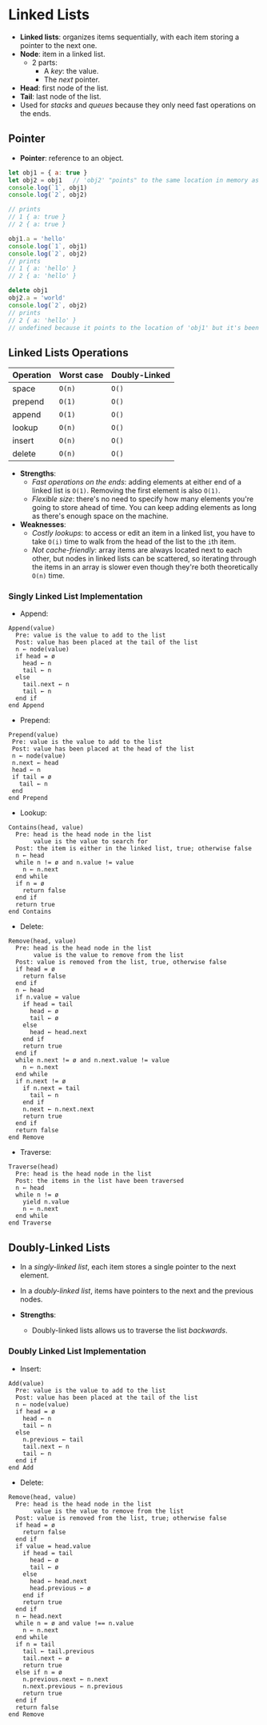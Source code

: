 # Linked Lists

* **Linked lists**: organizes items sequentially, with each item storing a
  pointer to the next one.
* **Node**: item in a linked list.
  * 2 parts:
    * A *key*: the value.
    * The *next* pointer.
* **Head**: first node of the list.
* **Tail**: last node of the list.
* Used for *stacks* and *queues* because they only need fast operations on the ends.

## Pointer

* **Pointer**: reference to an object.

```javascript
let obj1 = { a: true }
let obj2 = obj1   // 'obj2' "points" to the same location in memory as 'obj1', so both hold the same values (when 'obj1' is modified so is 'obj2')
console.log(`1`, obj1)
console.log(`2`, obj2)

// prints
// 1 { a: true }
// 2 { a: true }

obj1.a = 'hello'
console.log(`1`, obj1)
console.log(`2`, obj2)
// prints
// 1 { a: 'hello' }
// 2 { a: 'hello' }

delete obj1
obj2.a = 'world'
console.log(`2`, obj2)
// prints
// 2 { a: 'hello' }
// undefined because it points to the location of 'obj1' but it's been deleted
```

## Linked Lists Operations

| Operation | Worst case | Doubly-Linked |
| --------- | ---------- | ------------- |
| space     | `O(n)`     | `O()`        |
| prepend   | `O(1)`     | `O()`        |
| append    | `O(1)`     | `O()`        |
| lookup    | `O(n)`     | `O()`        |
| insert    | `O(n)`     | `O()`        |
| delete    | `O(n)`     | `O()`        |

* **Strengths**:
  * *Fast operations on the ends*: adding elements at either end of a linked list is `O(1)`. Removing the first element is also `O(1)`.
  * *Flexible size*: there's no need to specify how many elements you're going to store ahead of time. You can keep adding elements as long as there's enough space on the machine.
* **Weaknesses**:
  * *Costly lookups*: to access or edit an item in a linked list, you have to take
    `O(i)` time to walk from the head of the list to the `i`th item.
  * *Not cache-friendly*: array items are always located next to each other, but
    nodes in linked lists can be scattered, so iterating through the items in an
    array is slower even though they're both theoretically `O(n)` time.

### Singly Linked List Implementation

* Append:

```
Append(value)
  Pre: value is the value to add to the list
  Post: value has been placed at the tail of the list
  n ← node(value)
  if head = ø
    head ← n
    tail ← n
  else
    tail.next ← n
    tail ← n
  end if
end Append
```

* Prepend:

```
Prepend(value)
 Pre: value is the value to add to the list
 Post: value has been placed at the head of the list
 n ← node(value)
 n.next ← head
 head ← n
 if tail = ø
   tail ← n
 end
end Prepend
```

* Lookup:

```
Contains(head, value)
  Pre: head is the head node in the list
       value is the value to search for
  Post: the item is either in the linked list, true; otherwise false
  n ← head
  while n != ø and n.value != value
    n ← n.next
  end while
  if n = ø
    return false
  end if
  return true
end Contains
```

* Delete:

```
Remove(head, value)
  Pre: head is the head node in the list
       value is the value to remove from the list
  Post: value is removed from the list, true, otherwise false
  if head = ø
    return false
  end if
  n ← head
  if n.value = value
    if head = tail
      head ← ø
      tail ← ø
    else
      head ← head.next
    end if
    return true
  end if
  while n.next != ø and n.next.value != value
    n ← n.next
  end while
  if n.next != ø
    if n.next = tail
      tail ← n
    end if
    n.next ← n.next.next
    return true
  end if
  return false
end Remove
```

* Traverse:

```
Traverse(head)
  Pre: head is the head node in the list
  Post: the items in the list have been traversed
  n ← head
  while n != ø
    yield n.value
    n ← n.next
  end while
end Traverse
```

## Doubly-Linked Lists

* In a *singly-linked list*, each item stores a single pointer to the next element.
* In a *doubly-linked list*, items have pointers to the next and the previous nodes.

* **Strengths**:
  * Doubly-linked lists allows us to traverse the list *backwards*.

### Doubly Linked List Implementation

* Insert:

```
Add(value)
  Pre: value is the value to add to the list
  Post: value has been placed at the tail of the list
  n ← node(value)
  if head = ø
    head ← n
    tail ← n
  else
    n.previous ← tail
    tail.next ← n
    tail ← n
  end if
end Add
```

* Delete:

```
Remove(head, value)
  Pre: head is the head node in the list
       value is the value to remove from the list
  Post: value is removed from the list, true; otherwise false
  if head = ø
    return false
  end if
  if value = head.value
    if head = tail
      head ← ø
      tail ← ø
    else
      head ← head.next
      head.previous ← ø
    end if
    return true
  end if
  n ← head.next
  while n = ø and value !== n.value
    n ← n.next
  end while
  if n = tail
    tail ← tail.previous
    tail.next ← ø
    return true
  else if n = ø
    n.previous.next ← n.next
    n.next.previous ← n.previous
    return true
  end if
  return false
end Remove
```
